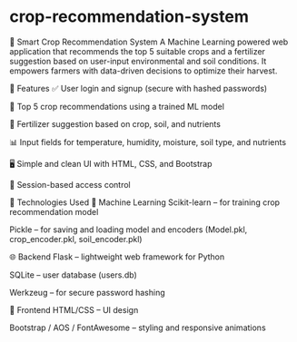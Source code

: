 # crop-recommendation-system

🌾 Smart Crop Recommendation System
A Machine Learning powered web application that recommends the top 5 suitable crops and a fertilizer suggestion based on user-input environmental and soil conditions. It empowers farmers with data-driven decisions to optimize their harvest.

🚀 Features
✅ User login and signup (secure with hashed passwords)

🌱 Top 5 crop recommendations using a trained ML model

🧪 Fertilizer suggestion based on crop, soil, and nutrients

📊 Input fields for temperature, humidity, moisture, soil type, and nutrients

🖥️ Simple and clean UI with HTML, CSS, and Bootstrap

🔐 Session-based access control

🧠 Technologies Used
🎯 Machine Learning
Scikit-learn – for training crop recommendation model

Pickle – for saving and loading model and encoders (Model.pkl, crop_encoder.pkl, soil_encoder.pkl)

🌐 Backend
Flask – lightweight web framework for Python

SQLite – user database (users.db)

Werkzeug – for secure password hashing

🎨 Frontend
HTML/CSS – UI design

Bootstrap / AOS / FontAwesome – styling and responsive animations

